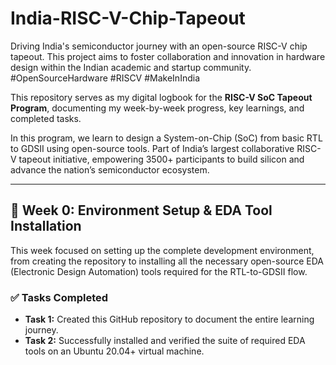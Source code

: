 # India-RISC-V-Chip-Tapeout
Driving India's semiconductor journey with an open-source RISC-V chip tapeout. This project aims to foster collaboration and innovation in hardware design within the Indian academic and startup community. #OpenSourceHardware #RISCV #MakeInIndia

This repository serves as my digital logbook for the **RISC-V SoC Tapeout Program**, documenting my week-by-week progress, key learnings, and completed tasks.

In this program, we learn to design a System-on-Chip (SoC) from basic RTL to GDSII using open-source tools. Part of India’s largest collaborative RISC-V tapeout initiative, empowering 3500+ participants to build silicon and advance the nation’s semiconductor ecosystem.

---

## 📅 Week 0: Environment Setup & EDA Tool Installation

This week focused on setting up the complete development environment, from creating the repository to installing all the necessary open-source EDA (Electronic Design Automation) tools required for the RTL-to-GDSII flow.

### ✅ Tasks Completed

* **Task 1:** Created this GitHub repository to document the entire learning journey.
* **Task 2:** Successfully installed and verified the suite of required EDA tools on an Ubuntu 20.04+ virtual machine.
